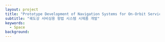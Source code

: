 ```yaml
---
layout: project
title: "Prototype Development of Navigation Systems for On-Orbit Servicing"
subtitle: "궤도상 서비싱용 항법 시스템 시제품 개발"
keywords:
  - Space
background:
---
```

